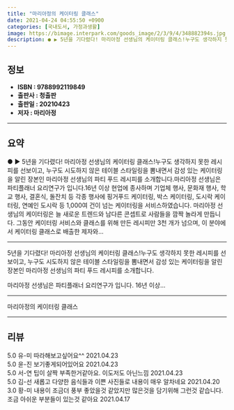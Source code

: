 ```yaml
---
title: "마리아정의 케이터링 클래스"
date: 2021-04-24 04:55:50 +0900
categories: [국내도서, 가정과생활]
image: https://bimage.interpark.com/goods_image/2/3/9/4/348882394s.jpg
description: ● ▶ 5년을 기다렸다! 마리아정 선생님의 케이터링 클래스!누구도 생각하지 못한 레시피를 선보이고, 누구도 시도하지 않은 테이블 스타일링을 뽐내면서 감성 있는 케이터링을 알린 장본인 마리아정 선생님의 파티 푸드 레시피를 소개합니다.마리아정 선생님은 파티플래너 요리연구가 입니다.16년
---
```


## **정보**

- **ISBN : 9788992119849**
- **출판사 : 청출판**
- **출판일 : 20210423**
- **저자 : 마리아정**

------



## **요약**

●  ▶ 5년을 기다렸다! 마리아정 선생님의 케이터링 클래스!누구도 생각하지 못한 레시피를 선보이고, 누구도 시도하지 않은 테이블 스타일링을 뽐내면서 감성 있는 케이터링을 알린 장본인 마리아정 선생님의 파티 푸드 레시피를 소개합니다.마리아정 선생님은 파티플래너 요리연구가 입니다.16년 이상 현업에 종사하며 기업체 행사, 문화재 행사, 학교 행사, 결혼식, 돌잔치 등 각종 행사에 핑거푸드 케이터링, 박스 케이터링, 도시락 케이터링, 연예인 도시락 등 1,000여 건이 넘는 케이터링을 서비스하였습니다. 마리아정 선생님의 케이터링은 늘 새로운 트렌드와 남다른 콘셉트로 사람들을 깜짝 놀라게 만듭니다. 그동안 케이터링 서비스와 클래스를 위해 만든 레시피만 3천 개가 넘으며, 이 분야에서 케이터링 클래스로 배출한 제자와...

------

5년을 기다렸다! 마리아정 선생님의 케이터링 클래스!누구도 생각하지 못한 레시피를 선보이고, 누구도 시도하지 않은 테이블 스타일링을 뽐내면서
감성 있는 케이터링을 알린 장본인 마리아정 선생님의 파티 푸드 레시피를 소개합니다.

마리아정 선생님은 파티플래너 요리연구가 입니다.
16년 이상... 

------


마리아정의 케이터링 클래스 

------


## **리뷰** 

5.0 유-미 따라해보고싶어요^^ 2021.04.23 <br/>5.0 윤-진 보기좋게되어있어요 2021.04.23 <br/>5.0 서-연 팁이 살짝 부족한거같아요. 이도저도 아닌느낌 2021.04.23 <br/>5.0 김-선 새롭고 다양한 음식들과 이쁜 사진들로 내용이 매우 알차네요 2021.04.20 <br/>3.0 황-미 내용이 조금더 풍부 좋았을것 같았지만 많은것을 담기위해 그런것 같습니다. 조금 아쉬운 부분들이 있는것 같아요 2021.04.17 <br/>